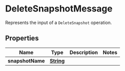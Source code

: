 

# DeleteSnapshotMessage

Represents the input of a <code>DeleteSnapshot</code> operation.

## Properties

| Name | Type | Description | Notes |
|------------ | ------------- | ------------- | -------------|
|**snapshotName** | [**String**](String.md) |  |  |



